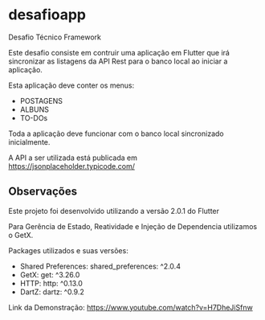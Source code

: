 # desafioapp

Desafio Técnico Framework

Este desafio consiste em contruir uma aplicação em Flutter que irá sincronizar as listagens da API Rest para o banco local ao iniciar a aplicação.

Esta aplicação deve conter os menus:
- POSTAGENS
- ALBUNS
- TO-DOs

Toda a aplicação deve funcionar com o banco local sincronizado inicialmente. 

A API a ser utilizada está publicada em https://jsonplaceholder.typicode.com/

## Observações

Este projeto foi desenvolvido utilizando a versão 2.0.1 do Flutter

Para Gerência de Estado, Reatividade e Injeção de Dependencia utilizamos o GetX.

Packages utilizados e suas versões:
 -  Shared Preferences: shared_preferences: ^2.0.4
 -  GetX: get: ^3.26.0
 -  HTTP: http: ^0.13.0
 -  DartZ: dartz: ^0.9.2

Link da Demonstração: https://www.youtube.com/watch?v=H7DheJiSfnw


